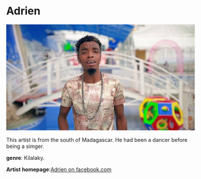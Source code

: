 # Adrien

![adrien](adrien.jpg)

This artist is from the south of Madagascar. He had been a dancer before being a simger.

**genre**: Kilalaky.

**Artist homepage**:[Adrien on facebook.com](https://www.facebook.com/adrien.badera)
